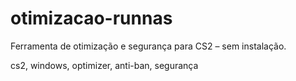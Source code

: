 # otimizacao-runnas
Ferramenta de otimização e segurança para CS2 – sem instalação.

cs2, windows, optimizer, anti-ban, segurança
